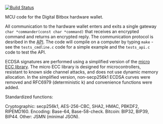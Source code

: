 [![Build Status](https://travis-ci.org/digitalbitbox/mcu.svg?branch=master)](https://travis-ci.org/digitalbitbox/mcu)

MCU code for the Digital Bitbox hardware wallet.

All communication to the hardware wallet enters and exits a single gateway `char *commander(const char *command)` that receives an encrypted command and returns an encrypted reply. The communication protocol is desribed in the [API](https://digitalbitbox.com/api.html). The code will compile on a computer by typing `make` - see the `tests_cmdline.c` code for a simple example and the `tests_api.c` code to test the API.

ECDSA signatures are performed using a simplified version of the [micro ECC library](https://github.com/kmackay/micro-ecc). The micro ECC library is designed for microcontrollers, resistant to known side channel attacks, and does not use dynamic memory allocation. In the simplified version, non-secp256k1 ECDSA curves were removed and RFC6979 (deterministic k) and convenience functions were added.

Standardized functions:

Cryptographic: secp256k1, AES-256-CBC, SHA2, HMAC, PBKDF2, RIPEMD160.
Encoding: Base-64, Base-58-check. 
Bitcoin: BIP32, BIP39, BIP44.
Other: JSMN (minimal JSON).
